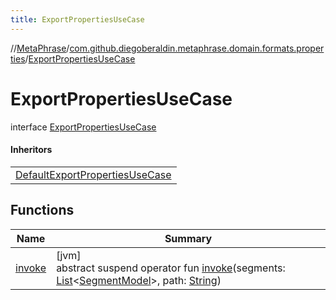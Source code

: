```yaml
---
title: ExportPropertiesUseCase
---
```

//[MetaPhrase](../../../index.html)/[com.github.diegoberaldin.metaphrase.domain.formats.properties](../index.html)/[ExportPropertiesUseCase](index.html)



# ExportPropertiesUseCase

interface [ExportPropertiesUseCase](index.html)

#### Inheritors


| |
|---|
| [DefaultExportPropertiesUseCase](../-default-export-properties-use-case/index.html) |


## Functions


| Name | Summary |
|---|---|
| [invoke](invoke.html) | [jvm]<br>abstract suspend operator fun [invoke](invoke.html)(segments: [List](https://kotlinlang.org/api/latest/jvm/stdlib/kotlin.collections/-list/index.html)&lt;[SegmentModel](../../com.github.diegoberaldin.metaphrase.domain.project.data/-segment-model/index.html)&gt;, path: [String](https://kotlinlang.org/api/latest/jvm/stdlib/kotlin/-string/index.html)) |


